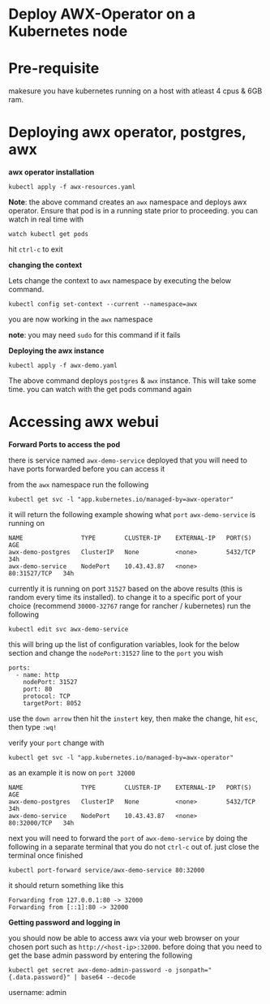 # Deploy AWX-Operator on a Kubernetes node

# Pre-requisite

makesure you have kubernetes running on a host with atleast 4 cpus & 6GB ram.

# Deploying awx operator, postgres, awx

**awx operator installation**

```
kubectl apply -f awx-resources.yaml
```

**Note**: the above command creates an `awx` namespace and deploys awx operator. Ensure that pod is in a running state prior to proceeding. you can watch in real time with

```
watch kubectl get pods
```

hit `ctrl-c` to exit


**changing the context**

Lets change the context to `awx` namespace by executing the below command.

```
kubectl config set-context --current --namespace=awx
```

you are now working in the `awx` namespace

**note**: you may need `sudo` for this command if it fails

**Deploying the awx instance**

```
kubectl apply -f awx-demo.yaml
```

The above command deploys `postgres` & `awx` instance. This will take some time. you can watch with the get pods command again

# Accessing awx webui

**Forward Ports to access the pod**

there is service named `awx-demo-service` deployed that you will need to have ports forwarded before you can access it

from the `awx` namespace run the following

```
kubectl get svc -l "app.kubernetes.io/managed-by=awx-operator"
```

it will return the following example showing what `port` `awx-demo-service` is running on

```
NAME                TYPE        CLUSTER-IP    EXTERNAL-IP   PORT(S)        AGE
awx-demo-postgres   ClusterIP   None          <none>        5432/TCP       34h
awx-demo-service    NodePort    10.43.43.87   <none>        80:31527/TCP   34h
```

currently it is running on port `31527` based on the above results (this is random every time its installed). to change it to a specific port of your choice (recommend `30000-32767` range for rancher / kubernetes) run the following

```
kubectl edit svc awx-demo-service
```

this will bring up the list of configuration variables, look for the below section and change the `nodePort:31527` line to the `port` you wish

```
ports:
  - name: http
    nodePort: 31527
    port: 80
    protocol: TCP
    targetPort: 8052
```

use the `down arrow` then hit the `instert` key, then make the change, hit `esc`, then type `:wq!`

verify your `port` change with

```
kubectl get svc -l "app.kubernetes.io/managed-by=awx-operator"
```

as an example it is now on `port 32000`

```
NAME                TYPE        CLUSTER-IP    EXTERNAL-IP   PORT(S)        AGE
awx-demo-postgres   ClusterIP   None          <none>        5432/TCP       34h
awx-demo-service    NodePort    10.43.43.87   <none>        80:32000/TCP   34h
```

next you will need to forward the `port` of `awx-demo-service` by doing the following in a separate terminal that you do not `ctrl-c` out of. just close the terminal once finished

```
kubectl port-forward service/awx-demo-service 80:32000
```


it should return something like this

```
Forwarding from 127.0.0.1:80 -> 32000
Forwarding from [::1]:80 -> 32000
```

**Getting password and logging in**

you should now be able to access awx via your web browser on your chosen port such as `http://<host-ip>:32000`. before doing that you need to get the base admin password by entering the following

`kubectl get secret awx-demo-admin-password -o jsonpath="{.data.password}" | base64 --decode`

username: admin
